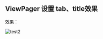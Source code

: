 ## ViewPager 设置 tab、title效果

效果：

![test2](https://user-images.githubusercontent.com/26439413/159123981-5e8efa8b-644b-40f3-ad2d-599fef546385.gif)
